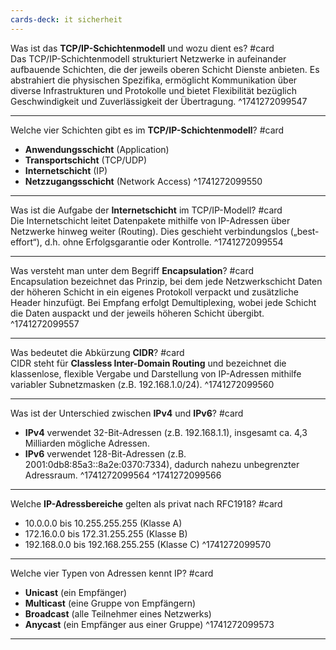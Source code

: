 ```yaml
---
cards-deck: it sicherheit
---
```



Was ist das **TCP/IP-Schichtenmodell** und wozu dient es? #card  
Das TCP/IP-Schichtenmodell strukturiert Netzwerke in aufeinander aufbauende Schichten, die der jeweils oberen Schicht Dienste anbieten. Es abstrahiert die physischen Spezifika, ermöglicht Kommunikation über diverse Infrastrukturen und Protokolle und bietet Flexibilität bezüglich Geschwindigkeit und Zuverlässigkeit der Übertragung.
^1741272099547

---

Welche vier Schichten gibt es im **TCP/IP-Schichtenmodell**? #card

- **Anwendungsschicht** (Application)
- **Transportschicht** (TCP/UDP)
- **Internetschicht** (IP)
- **Netzzugangsschicht** (Network Access)
^1741272099550

---

Was ist die Aufgabe der **Internetschicht** im TCP/IP-Modell? #card  
Die Internetschicht leitet Datenpakete mithilfe von IP-Adressen über Netzwerke hinweg weiter (Routing). Dies geschieht verbindungslos („best-effort“), d.h. ohne Erfolgsgarantie oder Kontrolle.
^1741272099554

---

Was versteht man unter dem Begriff **Encapsulation**? #card  
Encapsulation bezeichnet das Prinzip, bei dem jede Netzwerkschicht Daten der höheren Schicht in ein eigenes Protokoll verpackt und zusätzliche Header hinzufügt. Bei Empfang erfolgt Demultiplexing, wobei jede Schicht die Daten auspackt und der jeweils höheren Schicht übergibt.
^1741272099557

---

Was bedeutet die Abkürzung **CIDR**? #card  
CIDR steht für **Classless Inter-Domain Routing** und bezeichnet die klassenlose, flexible Vergabe und Darstellung von IP-Adressen mithilfe variabler Subnetzmasken (z.B. 192.168.1.0/24).
^1741272099560

---

Was ist der Unterschied zwischen **IPv4** und **IPv6**? #card

- **IPv4** verwendet 32-Bit-Adressen (z.B. 192.168.1.1), insgesamt ca. 4,3 Milliarden mögliche Adressen.
- **IPv6** verwendet 128-Bit-Adressen (z.B. 2001:0db8:85a3::8a2e:0370:7334), dadurch nahezu unbegrenzter Adressraum. ^1741272099564
^1741272099566

---

Welche **IP-Adressbereiche** gelten als privat nach RFC1918? #card

- 10.0.0.0 bis 10.255.255.255 (Klasse A)
- 172.16.0.0 bis 172.31.255.255 (Klasse B)
- 192.168.0.0 bis 192.168.255.255 (Klasse C)
^1741272099570

---

Welche vier Typen von Adressen kennt IP? #card

- **Unicast** (ein Empfänger)
- **Multicast** (eine Gruppe von Empfängern)
- **Broadcast** (alle Teilnehmer eines Netzwerks)
- **Anycast** (ein Empfänger aus einer Gruppe)
^1741272099573

---
